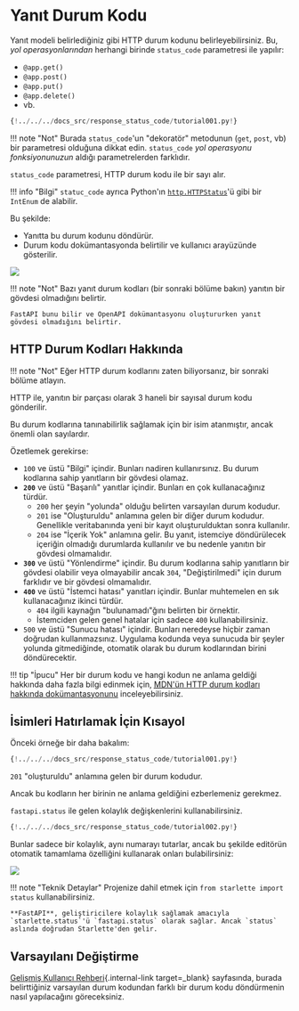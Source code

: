 # Yanıt Durum Kodu

Yanıt modeli belirlediğiniz gibi HTTP durum kodunu belirleyebilirsiniz. Bu, *yol operasyonlarından* herhangi birinde `status_code` parametresi ile yapılır:

* `@app.get()`
* `@app.post()`
* `@app.put()`
* `@app.delete()`
* vb.

```Python hl_lines="6"
{!../../../docs_src/response_status_code/tutorial001.py!}
```

!!! note "Not"
    Burada `status_code`'un "dekoratör" metodunun (`get`, `post`, vb) bir parametresi olduğuna dikkat edin. `status_code` *yol operasyonu fonksiyonunuzun* aldığı parametrelerden farklıdır.

`status_code` parametresi, HTTP durum kodu ile bir sayı alır.

!!! info "Bilgi"
    `statuc_code` ayrıca Python'ın <a href="https://docs.python.org/3/library/http.html#http.HTTPStatus" class="external-link" target="_blank">`http.HTTPStatus`</a>'ü gibi bir `IntEnum` de alabilir.

Bu şekilde:

* Yanıtta bu durum kodunu döndürür.
* Durum kodu dokümantasyonda belirtilir ve kullanıcı arayüzünde gösterilir.

<img src="/img/tutorial/response-status-code/image01.png">

!!! note "Not"
    Bazı yanıt durum kodları (bir sonraki bölüme bakın) yanıtın bir gövdesi olmadığını belirtir.

    FastAPI bunu bilir ve OpenAPI dokümantasyonu oluştururken yanıt gövdesi olmadığını belirtir.

## HTTP Durum Kodları Hakkında

!!! note "Not"
    Eğer HTTP durum kodlarını zaten biliyorsanız, bir sonraki bölüme atlayın.

HTTP ile, yanıtın bir parçası olarak 3 haneli bir sayısal durum kodu gönderilir.

Bu durum kodlarına tanınabilirlik sağlamak için bir isim atanmıştır, ancak önemli olan sayılardır.

Özetlemek gerekirse:

* `100` ve üstü "Bilgi" içindir. Bunları nadiren kullanırsınız. Bu durum kodlarına sahip yanıtların bir gövdesi olamaz.
* **`200`** ve üstü "Başarılı" yanıtlar içindir. Bunları en çok kullanacağınız türdür.
    * `200` her şeyin "yolunda" olduğu belirten varsayılan durum kodudur.
    * `201` ise "Oluşturuldu" anlamına gelen bir diğer durum kodudur. Genellikle veritabanında yeni bir kayıt oluşturulduktan sonra kullanılır.
    * `204` ise "İçerik Yok" anlamına gelir. Bu yanıt, istemciye döndürülecek içeriğin olmadığı durumlarda kullanılır ve bu nedenle yanıtın bir gövdesi olmamalıdır.
* **`300`** ve üstü "Yönlendirme" içindir. Bu durum kodlarına sahip yanıtların bir gövdesi olabilir veya olmayabilir ancak `304`, "Değiştirilmedi" için durum farklıdır ve bir gövdesi olmamalıdır.
* **`400`** ve üstü "İstemci hatası" yanıtları içindir. Bunlar muhtemelen en sık kullanacağınız ikinci türdür.
    * `404` ilgili kaynağın "bulunamadı"ğını belirten bir örnektir.
    * İstemciden gelen genel hatalar için sadece `400` kullanabilirsiniz.
* `500` ve üstü "Sunucu hatası" içindir. Bunları neredeyse hiçbir zaman doğrudan kullanmazsınız. Uygulama kodunda veya sunucuda bir şeyler yolunda gitmediğinde, otomatik olarak bu durum kodlarından birini döndürecektir.

!!! tip "İpucu"
    Her bir durum kodu ve hangi kodun ne anlama geldiği hakkında daha fazla bilgi edinmek için, <a href="https://developer.mozilla.org/en-US/docs/Web/HTTP/Status" class="external-link" target="_blank"><abbr title="Mozilla Developer Network">MDN</abbr>'ün HTTP durum kodları hakkında dokümantasyonunu</a> inceleyebilirsiniz.

## İsimleri Hatırlamak İçin Kısayol

Önceki örneğe bir daha bakalım:

```Python hl_lines="6"
{!../../../docs_src/response_status_code/tutorial001.py!}
```

`201` "oluşturuldu" anlamına gelen bir durum kodudur.

Ancak bu kodların her birinin ne anlama geldiğini ezberlemeniz gerekmez.

`fastapi.status` ile gelen kolaylık değişkenlerini kullanabilirsiniz.

```Python hl_lines="1  6"
{!../../../docs_src/response_status_code/tutorial002.py!}
```

Bunlar sadece bir kolaylık, aynı numarayı tutarlar, ancak bu şekilde editörün otomatik tamamlama özelliğini kullanarak onları bulabilirsiniz:

<img src="/img/tutorial/response-status-code/image02.png">

!!! note "Teknik Detaylar"
    Projenize dahil etmek için `from starlette import status` kullanabilirsiniz.

    **FastAPI**, geliştiricilere kolaylık sağlamak amacıyla `starlette.status`'ü `fastapi.status` olarak sağlar. Ancak `status` aslında doğrudan Starlette'den gelir.

## Varsayılanı Değiştirme

[Gelişmiş Kullanıcı Rehberi](../advanced/response-change-status-code.md){.internal-link target=_blank} sayfasında, burada belirttiğiniz varsayılan durum kodundan farklı bir durum kodu döndürmenin nasıl yapılacağını göreceksiniz.
